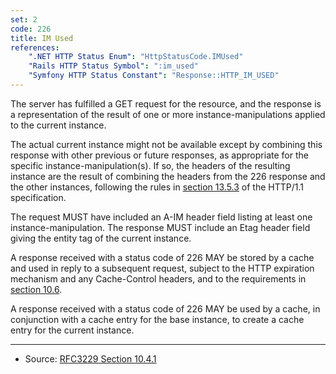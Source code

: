 ```yaml
---
set: 2
code: 226
title: IM Used
references:
    ".NET HTTP Status Enum": "HttpStatusCode.IMUsed"
    "Rails HTTP Status Symbol": ":im_used"
    "Symfony HTTP Status Constant": "Response::HTTP_IM_USED"
---
```


The server has fulfilled a GET request for the resource, and the response is a representation of the result of one or more instance-manipulations applied to the current instance.

The actual current instance might not be available except by combining this response with other previous or future responses, as appropriate for the specific instance-manipulation(s). If so, the headers of the resulting instance are the result of combining the headers from the 226 response and the other instances, following the rules in [section 13.5.3][2] of the HTTP/1.1 specification.

The request MUST have included an A-IM header field listing at least one instance-manipulation. The response MUST include an Etag header field giving the entity tag of the current instance.

A response received with a status code of 226 MAY be stored by a cache and used in reply to a subsequent request, subject to the HTTP expiration mechanism and any Cache-Control headers, and to the requirements in [section 10.6][3].

A response received with a status code of 226 MAY be used by a cache, in conjunction with a cache entry for the base instance, to create a cache entry for the current instance.

---

* Source: [RFC3229 Section 10.4.1][1]

[1]: <http://tools.ietf.org/html/rfc3229#section-10.4.1>
[2]: <http://tools.ietf.org/html/rfc2616#section-13.5.3>
[3]: <http://tools.ietf.org/html/rfc3229#section-10.6>
